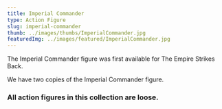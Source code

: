 ```yaml
---
title: Imperial Commander
type: Action Figure
slug: imperial-commander
thumb: ../images/thumbs/ImperialCommander.jpg
featuredImg: ../images/featured/ImperialCommander.jpg
---
```


The Imperial Commander figure was first available for The Empire Strikes Back.

We have two copies of the Imperial Commander figure.

### All action figures in this collection are loose.